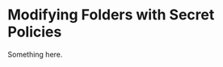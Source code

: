 [title]: # (Modifying Folders with Secret Policies)
[tags]: # (XXX)
[priority]: # (3814)
# Modifying Folders with Secret Policies
Something here.

